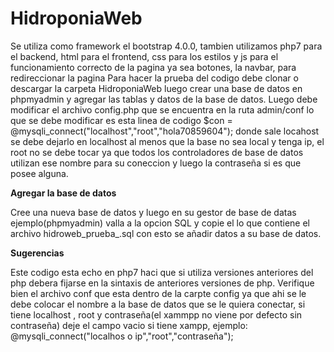 # HidroponiaWeb
Se utiliza como framework el bootstrap 4.0.0, tambien utilizamos php7 para el backend, html para el frontend, css para los estilos
y js para el funcionamiento correcto de la pagina ya sea botones, la navbar, para redireccionar la pagina
Para hacer la prueba del codigo debe clonar o descargar la carpeta HidroponiaWeb luego crear una base de datos en phpmyadmin y 
agregar las tablas y datos de la base de datos. Luego debe modificar el archivo config.php que se encuentra en la ruta admin/conf
lo que se debe modificar es esta linea de codigo $con = @mysqli_connect("localhost","root","hola70859604"); donde sale locahost 
se debe dejarlo en localhost al menos que la base no sea local y tenga ip, el root no se debe tocar ya que todos los 
controladores de base de datos utilizan ese nombre para su coneccion y luego la contraseña si es que posee alguna.

**Agregar la base de datos**

Cree una nueva base de datos y luego en su gestor de base de datas ejemplo(phpmyadmin) valla a la opcion SQL y copie el lo que contiene el archivo hidroweb_prueba_.sql con esto se añadir datos a su base de datos.

**Sugerencias**

Este codigo esta echo en php7 haci que si utiliza versiones anteriores del php debera fijarse en la sintaxis de anteriores versiones de php.
Verifique bien el archivo conf que esta dentro de la carpte config ya que ahi se le debe colocar el nombre a la base de datos que se le quiera conectar, si tiene localhost , root y contraseña(el xammpp no viene por defecto sin contraseña) deje el campo vacio si tiene xampp, ejemplo: 
@mysqli_connect("localhos o ip","root","contraseña");
